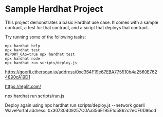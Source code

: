 # Sample Hardhat Project

This project demonstrates a basic Hardhat use case. It comes with a sample contract, a test for that contract, and a script that deploys that contract.

Try running some of the following tasks:

```shell
npx hardhat help
npx hardhat test
REPORT_GAS=true npx hardhat test
npx hardhat node
npx hardhat run scripts/deploy.js
```

https://goerli.etherscan.io/address/0xc364F19e67EBA775910b4a2560E7624890cA19D1


https://replit.com/


npx hardhat run scripts/run.js

Deploy again using npx hardhat  run scripts/deploy.js --network goerli
WavePortal address:  0x30730409257C0Aa356E195E1d5862c2eCF0D9bcd